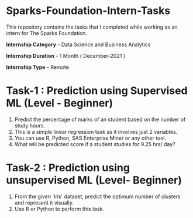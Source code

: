 # Sparks-Foundation-Intern-Tasks

This repository contains the tasks that I completed while working as an intern for The Sparks Foundation.

**Internship Category** - Data Science and Business Analytics 

**Internship Duration** - 1 Month ( December-2021 )

**Internship Type** - Remote

# Task-1 : Prediction using Supervised ML (Level - Beginner)

1) Predict the percentage of marks of an student based on the number of study hours.
2) This is a simple linear regression task as it involves just 2 variables.
3) You can use R, Python, SAS Enterprise Miner or any other tool.
4) What will be predicted score if a student studies for 9.25 hrs/ day?

# Task-2 : Prediction using unsupervised ML (Level- Beginner)

1) From the given 'Iris' dataset, predict the optimum number of clusters and represent it visually.
2) Use R or Python to perform this task.
